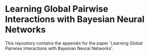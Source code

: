 # Learning Global Pairwise Interactions with Bayesian Neural Networks
This repository contains the appendix for the paper 'Learning Global Pairwise Interactions with Bayesian Neural Networks'.
